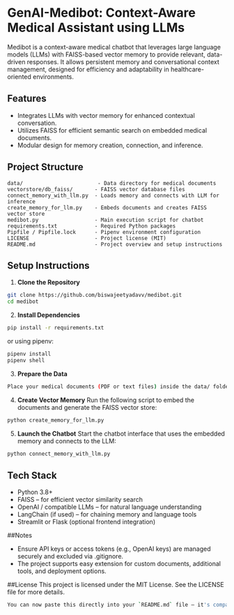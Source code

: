 # GenAI-Medibot: Context-Aware Medical Assistant using LLMs
Medibot is a context-aware medical chatbot that leverages large language models (LLMs) with FAISS-based vector memory to provide relevant, data-driven responses. It allows persistent memory and conversational context management, designed for efficiency and adaptability in healthcare-oriented environments.

## Features
- Integrates LLMs with vector memory for enhanced contextual conversation.
- Utilizes FAISS for efficient semantic search on embedded medical documents.
- Modular design for memory creation, connection, and inference.


## Project Structure

```text
data/                        - Data directory for medical documents
vectorstore/db_faiss/       - FAISS vector database files
connect_memory_with_llm.py  - Loads memory and connects with LLM for inference
create_memory_for_llm.py    - Embeds documents and creates FAISS vector store
medibot.py                  - Main execution script for chatbot
requirements.txt            - Required Python packages
Pipfile / Pipfile.lock      - Pipenv environment configuration
LICENSE                     - Project license (MIT)
README.md                   - Project overview and setup instructions
```

## Setup Instructions

1. **Clone the Repository**
```bash
git clone https://github.com/biswajeetyadavv/medibot.git
cd medibot
```

2. **Install Dependencies**
```bash
pip install -r requirements.txt
```
or
using pipenv:
```bash
pipenv install
pipenv shell
```
3. **Prepare the Data**
```bash
Place your medical documents (PDF or text files) inside the data/ folder
```

4. **Create Vector Memory**
   Run the following script to embed the documents and generate the FAISS vector store:
```bash
python create_memory_for_llm.py
```

5. **Launch the Chatbot**
Start the chatbot interface that uses the embedded memory and connects to the LLM:
```bash
python connect_memory_with_llm.py
```


## Tech Stack
- Python 3.8+
- FAISS – for efficient vector similarity search
- OpenAI / compatible LLMs – for natural language understanding
- LangChain (if used) – for chaining memory and language tools
- Streamlit or Flask (optional frontend integration)

##Notes
- Ensure API keys or access tokens (e.g., OpenAI keys) are managed securely and excluded via .gitignore.
- The project supports easy extension for custom documents, additional tools, and deployment options.

##License
This project is licensed under the MIT License. See the LICENSE file for more details.
```bash
You can now paste this directly into your `README.md` file — it's compact, professional, and well-structured for viewers on GitHub or recruiters checking your profile. Let me know if you want to add **screenshots**, a **demo section**, or **badges** (like Python version, license, or build status).
```
